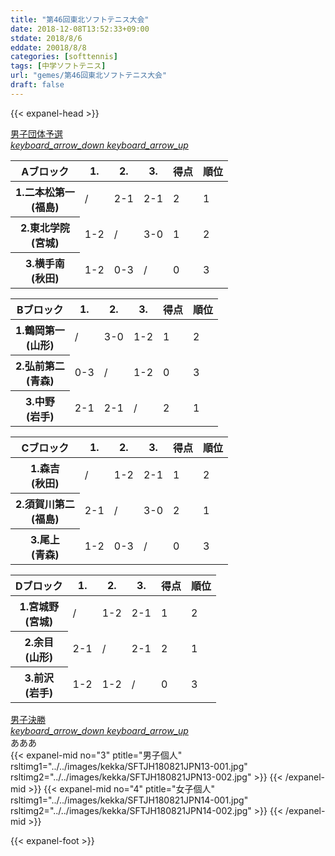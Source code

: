 ```yaml
---
title: "第46回東北ソフトテニス大会"
date: 2018-12-08T13:52:33+09:00
stdate: 2018/8/6
eddate: 20018/8/8
categories: [softtennis]
tags: [中学ソフトテニス]
url: "gemes/第46回東北ソフトテニス大会"
draft: false
---
```

{{< expanel-head >}}

<div class="expansion-panel list-group-item">
	<a aria-controls="collapse1" aria-expanded="false" class="expansion-panel-toggler collapsed" data-toggle="collapse"
	 href="#collapse1" id="heading1">
		男子団体予選
		<div class="expansion-panel-icon ml-3 text-black-secondary">
			<i class="collapsed-show material-icons">keyboard_arrow_down</i>
			<i class="collapsed-hide material-icons">keyboard_arrow_up</i>
		</div>
	</a>
	<div aria-labelledby="heading1" class="collapse" data-parent="#accordion1" id="collapse1">
		<div class="expansion-panel-body">
			<div class="table-responsive">
				<table class="table table-sm text-center text-nowrap">
					<thead class="thead-dark">
						<tr>
							<th scope="col">Aブロック</th>
							<th scope="col">1.</th>
							<th scope="col">2.</th>
							<th scope="col">3.</th>
							<th scope="col">得点</th>
							<th scope="col">順位</th>
						</tr>
					</thead>
					<tbody>
						<tr>
							<th scope="row">1.二本松第一<br>(福島)</th>
							<td>/</td>
							<td>2-1</td>
							<td>2-1</td>
							<td>2</td>
							<td class="bg-danger">1</td>
						</tr>
						<tr>
							<th scope="row">2.東北学院<br>(宮城)</th>
							<td>1-2</td>
							<td>/</td>
							<td>3-0</td>
							<td>1</td>
							<td>2</td>
						</tr>
						<tr>
							<th scope="row">3.横手南<br>(秋田)</th>
							<td>1-2</td>
							<td>0-3</td>
							<td>/</td>
							<td>0</td>
							<td>3</td>
						</tr>
					</tbody>
				</table>
				<div class="table-responsive">
					<table class="table table-sm text-center text-nowrap">
						<thead class="thead-dark">
							<tr>
								<th scope="col">Bブロック</th>
								<th scope="col">1.</th>
								<th scope="col">2.</th>
								<th scope="col">3.</th>
								<th scope="col">得点</th>
								<th scope="col">順位</th>
							</tr>
						</thead>
						<tbody>
							<tr>
								<th scope="row">1.鶴岡第一<br>(山形)</th>
								<td>/</td>
								<td>3-0</td>
								<td>1-2</td>
								<td>1</td>
								<td>2</td>
							</tr>
							<tr>
								<th scope="row">2.弘前第二<br>(青森)</th>
								<td>0-3</td>
								<td>/</td>
								<td>1-2</td>
								<td>0</td>
								<td>3</td>
							</tr>
							<tr>
								<th scope="row">3.中野<br>(岩手)</th>
								<td>2-1</td>
								<td>2-1</td>
								<td>/</td>
								<td>2</td>
								<td>1</td>
							</tr>
						</tbody>
					</table>
				</div>
				<div class="table-responsive">
					<table class="table table-sm text-center text-nowrap">
						<thead class="thead-dark">
							<tr>
								<th scope="col">Cブロック</th>
								<th scope="col">1.</th>
								<th scope="col">2.</th>
								<th scope="col">3.</th>
								<th scope="col">得点</th>
								<th scope="col">順位</th>
							</tr>
						</thead>
						<tbody>
							<tr>
								<th scope="row">1.森吉<br>(秋田)</th>
								<td>/</td>
								<td>1-2</td>
								<td>2-1</td>
								<td>1</td>
								<td>2</td>
							</tr>
							<tr>
								<th scope="row">2.須賀川第二<br>(福島)</th>
								<td>2-1</td>
								<td>/</td>
								<td>3-0</td>
								<td>2</td>
								<td>1</td>
							</tr>
							<tr>
								<th scope="row">3.尾上<br>(青森)</th>
								<td>1-2</td>
								<td>0-3</td>
								<td>/</td>
								<td>0</td>
								<td>3</td>
							</tr>
						</tbody>
					</table>
				</div>
				<div class="table-responsive">
					<table class="table table-sm text-center text-nowrap">
						<thead class="thead-dark">
							<tr>
								<th scope="col">Dブロック</th>
								<th scope="col">1.</th>
								<th scope="col">2.</th>
								<th scope="col">3.</th>
								<th scope="col">得点</th>
								<th scope="col">順位</th>
							</tr>
						</thead>
						<tbody>
							<tr>
								<th scope="row">1.宮城野<br>(宮城)</th>
								<td>/</td>
								<td>1-2</td>
								<td>2-1</td>
								<td>1</td>
								<td>2</td>
							</tr>
							<tr>
								<th scope="row">2.余目<br>(山形)</th>
								<td>2-1</td>
								<td>/</td>
								<td>2-1</td>
								<td>2</td>
								<td>1</td>
							</tr>
							<tr>
								<th scope="row">3.前沢<br>(岩手)</th>
								<td>1-2</td>
								<td>1-2</td>
								<td>/</td>
								<td>0</td>
								<td>3</td>
							</tr>
						</tbody>
					</table>
				</div>
			</div>
		</div>
	</div>
</div>
<div class="expansion-panel list-group-item">
	<a aria-controls="collapse2" aria-expanded="false" class="expansion-panel-toggler collapsed" data-toggle="collapse"
	 href="#collapse2" id="heading2">
		男子決勝
		<div class="expansion-panel-icon ml-3 text-black-secondary">
			<i class="collapsed-show material-icons">keyboard_arrow_down</i>
			<i class="collapsed-hide material-icons">keyboard_arrow_up</i>
		</div>
	</a>
	<div aria-labelledby="heading2" class="collapse" data-parent="#accordion2" id="collapse2">
		<div class="expansion-panel-body">
			あああ
		</div>
	</div>
</div>
{{< expanel-mid no="3" ptitle="男子個人" rsltimg1="../../images/kekka/SFTJH180821JPN13-001.jpg" rsltimg2="../../images/kekka/SFTJH180821JPN13-002.jpg" >}}
{{< /expanel-mid >}}
{{< expanel-mid no="4" ptitle="女子個人" rsltimg1="../../images/kekka/SFTJH180821JPN14-001.jpg" rsltimg2="../../images/kekka/SFTJH180821JPN14-002.jpg" >}}
{{< /expanel-mid >}}

{{< expanel-foot >}}